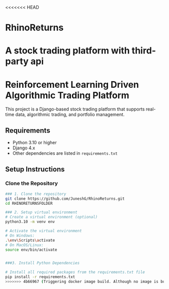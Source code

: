 <<<<<<< HEAD
# RhinoReturns
A stock trading platform with third-party api
=======
# Reinforcement Learning Driven Algorithmic Trading Platform

This project is a Django-based stock trading platform that supports real-time data, algorithmic trading, and portfolio management.

## Requirements

- Python 3.10 or higher
- Django 4.x
- Other dependencies are listed in `requirements.txt`

## Setup Instructions

### Clone the Repository

```bash
### 1. Clone the repository
git clone https://github.com/JuneshG/RhinoReturns.git
cd RHINORETURNSFOLDER

### 2. Setup virtual environment
# Create a virtual environment (optional)
python3.10 -m venv env

# Activate the virtual environment
# On Windows:
.\env\Scripts\activate
# On MacOS/Linux:
source env/bin/activate


###3. Install Python Dependencies

# Install all required packages from the requirements.txt file
pip install -r requirements.txt
>>>>>>> 4b66967 (Triggering docker image build. Although no image is built so far)
